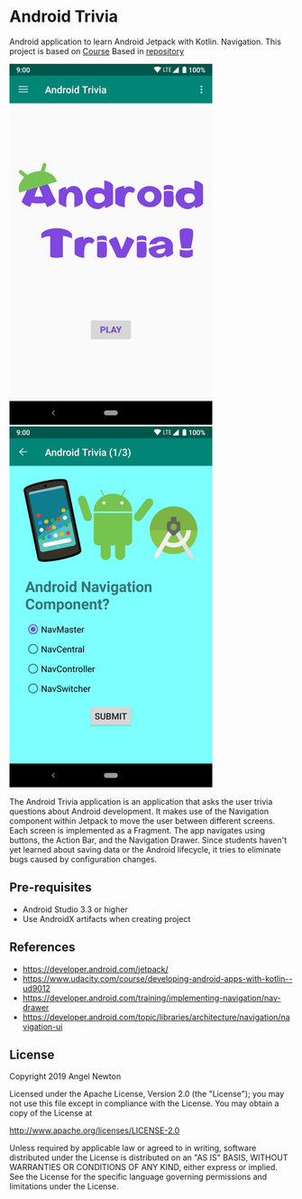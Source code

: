 Android Trivia
=============

Android application to learn Android Jetpack with Kotlin. Navigation.
This project is based on [Course](https://www.udacity.com/course/developing-android-apps-with-kotlin--ud9012)
Based in [repository](https://github.com/udacity/andfun-kotlin-android-trivia/tree/Step.01-Exercise-Creating-and-Adding-a-Fragment)

![Scheme](/readmeImages/screen_1.png)
![Scheme](/readmeImages/screen_2.png)

The Android Trivia application is an application that asks the user trivia questions about Android development. It makes use of the Navigation component within Jetpack to move the user between different screens. Each screen is implemented as a Fragment. The app navigates using buttons, the Action Bar, and the Navigation Drawer. Since students haven't yet learned about saving data or the Android lifecycle, it tries to eliminate bugs caused by configuration changes.

Pre-requisites
--------------
- Android Studio 3.3 or higher
- Use AndroidX artifacts when creating project


References
---------------------
- https://developer.android.com/jetpack/
- https://www.udacity.com/course/developing-android-apps-with-kotlin--ud9012
- https://developer.android.com/training/implementing-navigation/nav-drawer
- https://developer.android.com/topic/libraries/architecture/navigation/navigation-ui





## License

Copyright 2019 Angel Newton

Licensed under the Apache License, Version 2.0 (the "License"); you may not use this file except in compliance with the License. You may obtain a copy of the License at

http://www.apache.org/licenses/LICENSE-2.0

Unless required by applicable law or agreed to in writing, software distributed under the License is distributed on an "AS IS" BASIS, WITHOUT WARRANTIES OR CONDITIONS OF ANY KIND, either express or implied. See the License for the specific language governing permissions and limitations under the License.


